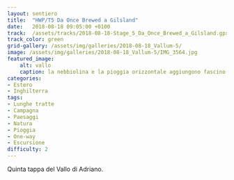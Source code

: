 ```yaml
---
layout: sentiero
title:  "HWP/T5 Da Once Brewed a Gilsland"
date:   2018-08-18 09:05:00 +0100
track:  /assets/tracks/2018-08-18-Stage_5_Da_Once_Brewed_a_Gilsland.gpx
track_color: green
grid-gallery: /assets/img/galleries/2018-08-18_Vallum-5/
image: /assets/img/galleries/2018-08-18_Vallum-5/IMG_3564.jpg
featured_image:
    alt: vallo
    caption: la nebbiolina e la pioggia orizzontale aggiungono fascino
categories:
- Estero
- Inghilterra
tags:
- Lunghe tratte
- Campagna
- Paesaggi
- Natura
- Pioggia
- One-way
- Escursione
difficulty: 2
---
```


Quinta tappa del Vallo di Adriano.
